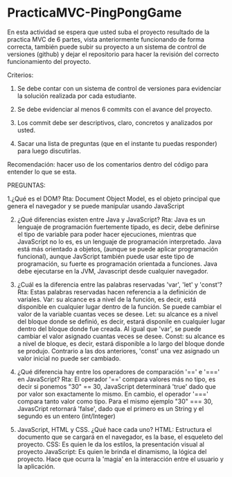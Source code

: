 # PracticaMVC-PingPongGame

En esta actividad se espera que usted suba el proyecto resultado de la practica MVC de 6 partes, vista anteriormente funcionando de forma correcta, también puede subir su proyecto a un sistema de control de versiones (github) y dejar el repositorio para hacer la revisión del correcto funcionamiento del proyecto.

Criterios: 

1.	Se debe contar con un sistema de control de versiones para evidenciar la solución realizada por cada estudiante.

2.	Se debe evidenciar al menos 6 commits con el avance del proyecto.
	
3.	Los commit debe ser descriptivos, claro, concretos y analizados por usted. 
	
4.	Sacar una lista de preguntas (que en el instante tu puedas responder) para luego discutirlas.
	
Recomendación: hacer uso de los comentarios dentro del código para entender lo que se esta.

PREGUNTAS:

1.¿Qué es el DOM?
Rta: Document Object Model, es el objeto principal que genera el navegador y se puede manipular usando JavaScript

2. ¿Qué diferencias existen entre Java y JavaScript?
Rta: Java es un lenguaje de programación fuertemente tipado, es decir, debe definirse el tipo de variable para poder hacer 
ejecuciones, mientras que JavaScript no lo es, es un lenguaje de programación interpretado.
Java está más orientado a objetos, (aunque se puede aplicar programación funcional), aunque JavScript también puede usar este 
tipo de programación, su fuerte es programación orientada a funciones.
Java debe ejecutarse en la JVM, Javascript desde cualquier navegador.

3. ¿Cuál es la diferencia entre las palabras reservadas 'var', 'let' y 'const'?
Rta: Estas palabras reservadas hacen referencia a la definición de variales.
Var: su alcance es a nivel de la función, es decir, está disponible en cualquier lugar dentro de la función. Se puede cambiar el 
valor de la variable cuantas veces se desee.
Let: su alcance es a nivel del bloque donde se definió, es decir, estará disponile en cualquier lugar dentro del bloque donde
fue creada. Al igual que 'var', se puede cambiar el valor asignado cuantas veces se desee.
Const: su alcance es a nivel de bloque, es decir, estará disponible a lo largo del bloque donde se produjo. Contrario a las dos
anteriores, 'const' una vez asignado un valor inicial no puede ser cambiado. 

4. ¿Qué diferencia hay entre los operadores de comparación '==' e '===' en JavaScript?
Rta: El operador '==' compara valores más no tipo, es decir si ponemos "30" == 30, JavaScript determinará 'true' dado que por 
valor son exactamente lo mismo. En cambio, el operador '===' compara tanto valor como tipo. Para el mismo ejemplo "30" === 30,
JavasCript retornará 'false', dado que el primero es un String y el segundo es un entero (int/Integer)

5. JavaScript, HTML y CSS. ¿Qué hace cada uno?
HTML: Estructura el documento que se cargará en el navegador, es la base, el esqueleto del proyecto.
CSS: Es quien le da los estilos, la presentación visual al proyecto
JavaScript: Es quien le brinda el dinamismo, la lógica del proyecto. Hace que ocurra la 'magia' en la interacción entre el 
usuario y la aplicación.
